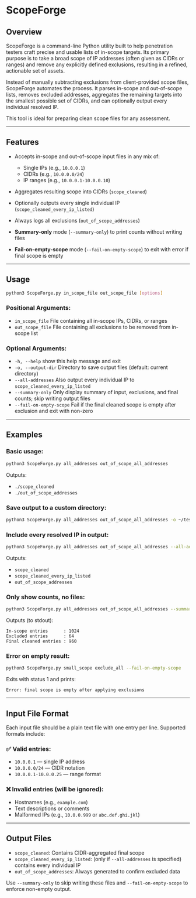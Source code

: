 # ScopeForge

## Overview

ScopeForge is a command-line Python utility built to help penetration testers craft precise and usable lists of in-scope targets. Its primary purpose is to take a broad scope of IP addresses (often given as CIDRs or ranges) and remove any explicitly defined exclusions, resulting in a refined, actionable set of assets.

Instead of manually subtracting exclusions from client-provided scope files, ScopeForge automates the process. It parses in-scope and out-of-scope lists, removes excluded addresses, aggregates the remaining targets into the smallest possible set of CIDRs, and can optionally output every individual resolved IP.

This tool is ideal for preparing clean scope files for any assessment.

---

## Features

* Accepts in-scope and out-of-scope input files in any mix of:

  * Single IPs (e.g., `10.0.0.1`)
  * CIDRs (e.g., `10.0.0.0/24`)
  * IP ranges (e.g., `10.0.0.1-10.0.0.10`)
* Aggregates resulting scope into CIDRs (`scope_cleaned`)
* Optionally outputs every single individual IP (`scope_cleaned_every_ip_listed`)
* Always logs all exclusions (`out_of_scope_addresses`)
* **Summary-only** mode (`--summary-only`) to print counts without writing files
* **Fail-on-empty-scope** mode (`--fail-on-empty-scope`) to exit with error if final scope is empty

---

## Usage

```bash
python3 ScopeForge.py in_scope_file out_scope_file [options]
```

### Positional Arguments:

* `in_scope_file`         File containing all in-scope IPs, CIDRs, or ranges
* `out_scope_file`        File containing all exclusions to be removed from in-scope list

### Optional Arguments:

* `-h, --help`            show this help message and exit
* `-o, --output-dir`      Directory to save output files (default: current directory)
* `--all-addresses`       Also output every individual IP to `scope_cleaned_every_ip_listed`
* `--summary-only`        Only display summary of input, exclusions, and final counts; skip writing output files
* `--fail-on-empty-scope` Fail if the final cleaned scope is empty after exclusion and exit with non-zero

---

## Examples

### Basic usage:

```bash
python3 ScopeForge.py all_addresses out_of_scope_all_addresses
```

Outputs:

* `./scope_cleaned`
* `./out_of_scope_addresses`

### Save output to a custom directory:

```bash
python3 ScopeForge.py all_addresses out_of_scope_all_addresses -o ~/testing/targets/scope_cleaned
```

### Include every resolved IP in output:

```bash
python3 ScopeForge.py all_addresses out_of_scope_all_addresses --all-addresses
```

Outputs:

* `scope_cleaned`
* `scope_cleaned_every_ip_listed`
* `out_of_scope_addresses`

### Only show counts, no files:

```bash
python3 ScopeForge.py all_addresses out_of_scope_all_addresses --summary-only
```

Outputs (to stdout):

```
In-scope entries      : 1024
Excluded entries      : 64
Final cleaned entries : 960
```

### Error on empty result:

```bash
python3 ScopeForge.py small_scope exclude_all --fail-on-empty-scope
```

Exits with status 1 and prints:

```
Error: final scope is empty after applying exclusions
```

---

## Input File Format

Each input file should be a plain text file with one entry per line. Supported formats include:

### ✅ Valid entries:

* `10.0.0.1` — single IP address
* `10.0.0.0/24` — CIDR notation
* `10.0.0.1-10.0.0.25` — range format

### ❌ Invalid entries (will be ignored):

* Hostnames (e.g., `example.com`)
* Text descriptions or comments
* Malformed IPs (e.g., `10.0.0.999` or `abc.def.ghi.jkl`)

---

## Output Files

* `scope_cleaned`: Contains CIDR-aggregated final scope
* `scope_cleaned_every_ip_listed`: (only if `--all-addresses` is specified) contains every individual IP
* `out_of_scope_addresses`: Always generated to confirm excluded data

Use `--summary-only` to skip writing these files and `--fail-on-empty-scope` to enforce non-empty output.
